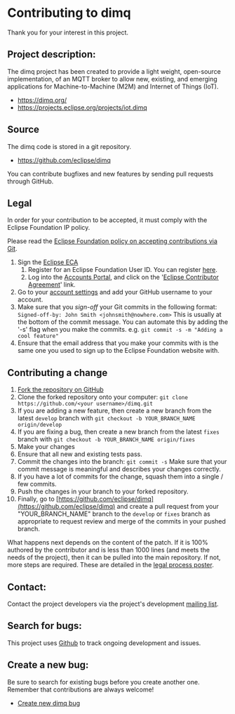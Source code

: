 Contributing to dimq
=========================

Thank you for your interest in this project.

Project description:
--------------------

The dimq project has been created to provide a light weight, open-source
implementation, of an MQTT broker to allow new, existing, and emerging
applications for Machine-to-Machine (M2M) and Internet of Things (IoT).

- <https://dimq.org/>
- <https://projects.eclipse.org/projects/iot.dimq>


Source
------

The dimq code is stored in a git repository.

- https://github.com/eclipse/dimq

You can contribute bugfixes and new features by sending pull requests through GitHub.


## Legal

In order for your contribution to be accepted, it must comply with the Eclipse
Foundation IP policy.

Please read the [Eclipse Foundation policy on accepting contributions via Git](http://wiki.eclipse.org/Development_Resources/Contributing_via_Git).

1. Sign the [Eclipse ECA](http://www.eclipse.org/legal/ECA.php)
    1. Register for an Eclipse Foundation User ID. You can register [here](https://accounts.eclipse.org/user/register).
    2. Log into the [Accounts Portal](https://accounts.eclipse.org/), and click on the '[Eclipse Contributor Agreement](https://accounts.eclipse.org/user/eca)' link.
2. Go to your [account settings](https://accounts.eclipse.org/user/edit) and add your GitHub username to your account.
3. Make sure that you _sign-off_ your Git commits in the following format:
  ``` Signed-off-by: John Smith <johnsmith@nowhere.com> ``` This is usually at the bottom of the commit message. You can automate this by adding the '-s' flag when you make the commits. e.g.   ```git commit -s -m "Adding a cool feature"```
4. Ensure that the email address that you make your commits with is the same one you used to sign up to the Eclipse Foundation website with.

## Contributing a change

1. [Fork the repository on GitHub](https://github.com/eclipse/dimq/fork)
2. Clone the forked repository onto your computer: ``` git clone
   https://github.com/<your username>/dimq.git ```
3. If you are adding a new feature, then create a new branch from the latest
   ```develop``` branch with ```git checkout -b YOUR_BRANCH_NAME
   origin/develop```
4. If you are fixing a bug, then create a new branch from the latest
   ```fixes``` branch with ```git checkout -b YOUR_BRANCH_NAME origin/fixes```
5. Make your changes
6. Ensure that all new and existing tests pass.
7. Commit the changes into the branch: ``` git commit -s ``` Make sure that
   your commit message is meaningful and describes your changes correctly.
8. If you have a lot of commits for the change, squash them into a single / few
   commits.
9. Push the changes in your branch to your forked repository.
10. Finally, go to
	[https://github.com/eclipse/dimq](https://github.com/eclipse/dimq)
	and create a pull request from your "YOUR_BRANCH_NAME" branch to the
	```develop``` or ```fixes``` branch as appropriate to request review and
	merge of the commits in your pushed branch.


What happens next depends on the content of the patch. If it is 100% authored
by the contributor and is less than 1000 lines (and meets the needs of the
project), then it can be pulled into the main repository. If not, more steps
are required. These are detailed in the
[legal process poster](http://www.eclipse.org/legal/EclipseLegalProcessPoster.pdf).



Contact:
--------

Contact the project developers via the project's development
[mailing list](https://dev.eclipse.org/mailman/listinfo/dimq-dev).

Search for bugs:
----------------

This project uses [Github](https://github.com/eclipse/dimq/issues)
to track ongoing development and issues.

Create a new bug:
-----------------

Be sure to search for existing bugs before you create another one. Remember
that contributions are always welcome!

- [Create new dimq bug](https://github.com/eclipse/dimq/issues)
